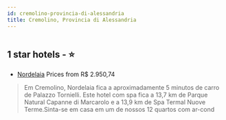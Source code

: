 ```yaml
---
id: cremolino-provincia-di-alessandria
title: Cremolino, Provincia di Alessandria
---
```


<center><img src="https://i.travelapi.com/hotels/64000000/63180000/63178100/63178098/f5ca0b9c_z.jpg" alt="" /></center>


##  1 star hotels - ⭐️

-    [Nordelaia](https://www.hurb.com/br/aud/https://www.hurb.com/br/hotels/cremolino/nordelaia-HT-ZV6O?cmp=18055) Prices from R$ 2.950,74
   > Em Cremolino, Nordelaia fica a aproximadamente 5 minutos de carro de Palazzo Tornielli.  Este hotel com spa fica a 13,7 km de Parque Natural Capanne di Marcarolo e a 13,9 km de Spa Termal Nuove Terme.Sinta-se em casa em um de nossos 12 quartos com ar-cond
